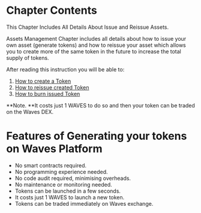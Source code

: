 # Chapter Contents

This Chapter Includes All Details About Issue and Reissue Assets.

Assets Management Chapter includes all details about how to issue your own asset \(generate tokens\) and how to reissue your asset which allows you to create more of the same token in the future to increase the total supply of tokens.

After reading this instruction you will be able to:

1. [How to create a Token](/waves-client/assets-management/issue-an-asset.md)
2. [How to reissue created Token](/waves-client/assets-management/reissue-an-asset.md)
3. [​How to burn issued Token](/waves-client/assets-management/burn-an-asset.md)

**Note. **It costs just 1 WAVES to do so and then your token can be traded on the Waves DEX.

# Features of Generating your tokens on Waves Platform

* No smart contracts required.
* No programming experience needed.
* No code audit required, minimising overheads.
* No maintenance or monitoring needed.
* Tokens can be launched in a few seconds.
* It costs just 1 WAVES to launch a new token.
* Tokens can be traded immediately on Waves exchange.
